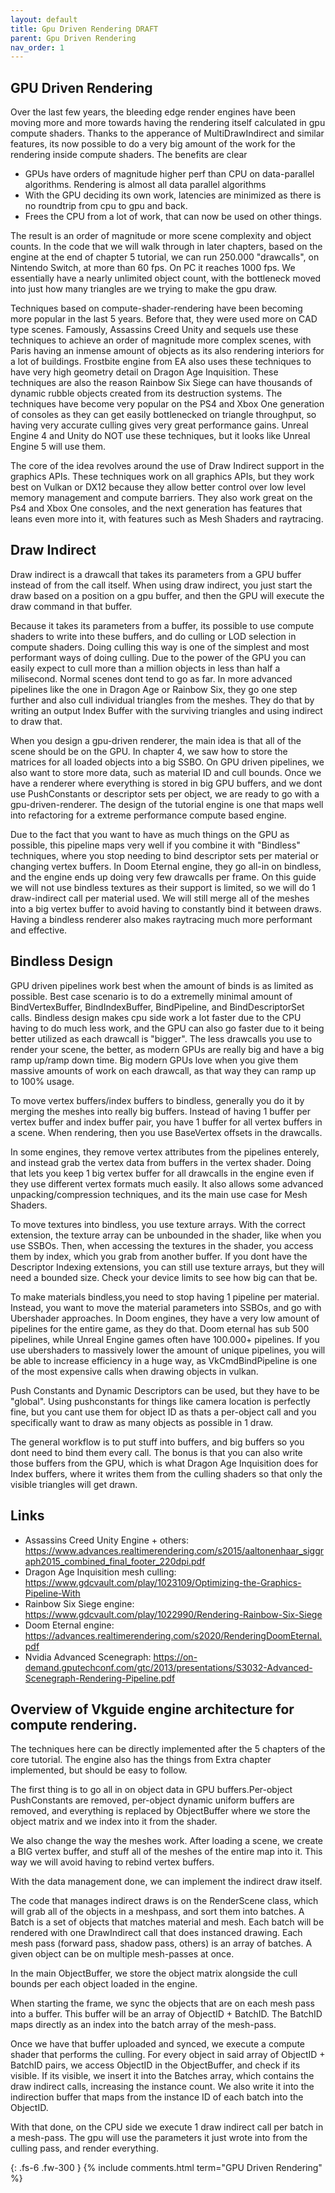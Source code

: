 ```yaml
---
layout: default
title: Gpu Driven Rendering DRAFT
parent: Gpu Driven Rendering
nav_order: 1
---
```


## GPU Driven Rendering

Over the last few years, the bleeding edge render engines have been moving more and more towards having the rendering itself calculated in gpu compute shaders.
Thanks to the apperance of MultiDrawIndirect and similar features, its now possible to do a very big amount of the work for the rendering inside compute shaders. The benefits are clear

* GPUs have orders of magnitude higher perf than CPU on data-parallel algorithms. Rendering is almost all data parallel algorithms
* With the GPU deciding its own work, latencies are minimized as there is no roundtrip from cpu to gpu and back.
* Frees the CPU from a lot of work, that can now be used on other things.

The result is an order of magnitude or more scene complexity and object counts. In the code that we will walk through in later chapters, based on the engine at the end of chapter 5 tutorial, we can run 250.000 "drawcalls", on Nintendo Switch, at more than 60 fps. On PC it reaches 1000 fps. We essentially have a nearly unlimited object count, with the bottleneck moved into just how many triangles are we trying to make the gpu draw.

Techniques based on compute-shader-rendering have been becoming more popular in the last 5 years. Before that, they were used more on CAD type scenes.  Famously, Assassins Creed Unity and sequels use these techniques to achieve an order of magnitude more complex scenes, with Paris having an inmense amount of objects as its also rendering interiors for a lot of buildings. Frostbite engine from EA also uses these techniques to have very high geometry detail on Dragon Age Inquisition. These techniques are also the reason Rainbow Six Siege can have  thousands of dynamic rubble objects created from its destruction systems. The techniques have become very popular on the PS4 and Xbox One generation of consoles as they can get easily bottlenecked on triangle throughput, so having very accurate culling gives very great performance gains. Unreal Engine 4 and Unity do NOT use these techniques, but it looks like Unreal Engine 5 will use them.

The core of the idea revolves around the use of Draw Indirect support in the graphics APIs. These techniques work on all graphics APIs, but they work best on Vulkan or DX12 because they allow better control over low level memory management and compute barriers. They also work great on the Ps4 and Xbox One consoles, and the next generation has features that leans even more into it, with features such as Mesh Shaders and raytracing.

## Draw Indirect

Draw indirect is a drawcall that takes its parameters from a GPU buffer instead of from the call itself. When using draw indirect, you just start the draw based on a position on a gpu buffer, and then the GPU will execute the draw command in that buffer. 

Because it takes its parameters from a buffer, its possible to use compute shaders to write into these buffers, and do culling or LOD selection in compute shaders. Doing culling this way is one of the simplest and most performant ways of doing culling. Due to the power of the GPU you can easily expect to cull more than a million objects in less than half a milisecond. Normal scenes dont tend to go as far. In more advanced pipelines like the one in Dragon Age or Rainbow Six, they go one step further and also cull individual triangles from the meshes. They do that by writing an output Index Buffer with the surviving triangles and using indirect to draw that.

When you design a gpu-driven renderer, the main idea is that all of the scene should be on the GPU. In chapter 4, we saw how to store the matrices for all loaded objects into a big SSBO. On GPU driven pipelines, we also want to store more data, such as material ID and cull bounds. Once we have a renderer where everything is stored in big GPU buffers, and we dont use PushConstants or descriptor sets per object, we are ready to go with a gpu-driven-renderer. The design of the tutorial engine is one that maps well into refactoring for a extreme performance compute based engine.

Due to the fact that you want to have as much things on the GPU as possible, this pipeline maps very well if you combine it with "Bindless" techniques, where you stop needing to bind descriptor sets per material or changing vertex buffers. In Doom Eternal engine, they go all-in on bindless, and the engine ends up doing very few drawcalls per frame. On this guide we will not use bindless textures as their support is limited, so we will do 1 draw-indirect call per material used. We will still merge all of the meshes into a big vertex buffer to avoid having to constantly bind it between draws. Having a bindless renderer also makes raytracing much more performant and effective. 

## Bindless Design

GPU driven pipelines work best when the amount of binds is as limited as possible. Best case scenario is to do a extremelly minimal amount of BindVertexBuffer, BindIndexBuffer, BindPipeline, and BindDescriptorSet calls. Bindless design makes cpu side work a lot faster due to the CPU having to do much less work, and the GPU can also go faster due to it being better utilized as each drawcall is "bigger". The less drawcalls you use to render your scene, the better, as modern GPUs are really big and have a big ramp up/ramp down time. Big modern GPUs love when you give them massive amounts of work on each drawcall, as that way they can ramp up to 100% usage.

To move vertex buffers/index buffers to bindless, generally you do it by merging the meshes into really big buffers. Instead of having 1 buffer per vertex buffer and index buffer pair, you have 1 buffer for all vertex buffers in a scene. When rendering, then you use BaseVertex offsets in the drawcalls.

In some engines, they remove vertex attributes from the pipelines enterely, and instead grab the vertex data from buffers in the vertex shader. Doing that lets you keep 1 big vertex buffer for all drawcalls in the engine even if they use different vertex formats much easily. It also allows some advanced unpacking/compression techniques, and its the main use case for Mesh Shaders.

To move textures into bindless, you use texture arrays. With the correct extension, the texture array can be unbounded in the shader, like when you use SSBOs. Then, when accessing the textures in the shader, you access them by index, which you grab from another buffer. If you dont have the Descriptor Indexing extensions, you can still use texture arrays, but they will need a bounded size. Check your device limits to see how big can that be.

To make materials bindless,you need to stop having 1 pipeline per material. Instead, you want to move the material parameters into SSBOs, and go with Ubershader approaches. In Doom engines, they have a very low amount of pipelines for the entire game, as they do that. Doom eternal has sub 500 pipelines, while Unreal Engine games often have 100.000+ pipelines. If you use ubershaders to massively lower the amount of unique pipelines, you will be able to increase efficiency in a huge way, as VkCmdBindPipeline is one of the most expensive calls when drawing objects in vulkan.

Push Constants and Dynamic Descriptors can be used, but they have to be "global". Using pushconstants for things like camera location is perfectly fine, but you cant use them for object ID as thats a per-object call and you specifically want to draw as many objects as possible in 1 draw.

The general workflow is to put stuff into buffers, and big buffers so you dont need to bind them every call. The bonus is that you can also write those buffers from the GPU, which is what Dragon Age Inquisition does for Index buffers, where it writes them from the culling shaders so that only the visible triangles will get drawn.


## Links 
* Assassins Creed Unity Engine + others: https://www.advances.realtimerendering.com/s2015/aaltonenhaar_siggraph2015_combined_final_footer_220dpi.pdf 
* Dragon Age Inquisition mesh culling: https://www.gdcvault.com/play/1023109/Optimizing-the-Graphics-Pipeline-With
* Rainbow Six Siege engine: https://www.gdcvault.com/play/1022990/Rendering-Rainbow-Six-Siege
* Doom Eternal engine: https://advances.realtimerendering.com/s2020/RenderingDoomEternal.pdf
* Nvidia Advanced Scenegraph: https://on-demand.gputechconf.com/gtc/2013/presentations/S3032-Advanced-Scenegraph-Rendering-Pipeline.pdf


## Overview of Vkguide engine architecture for compute rendering.
The techniques here can be directly implemented after the 5 chapters of the core tutorial. The engine also has the things from Extra chapter implemented, but should be easy to follow.

The first thing is to go all in on object data in GPU buffers.Per-object PushConstants are removed, per-object dynamic uniform buffers are removed, and everything is replaced by ObjectBuffer where we store the object matrix and we index into it from the shader. 

We also change the way the meshes work. After loading a scene, we create a BIG vertex buffer, and stuff all of the meshes of the entire map into it. This way we will avoid having to rebind vertex buffers.

With the data management done, we can implement the indirect draw itself. 

The code that manages indirect draws is on the RenderScene class, which will grab all of the objects in a meshpass, and sort them into batches. A Batch is a set of objects that matches material and mesh. Each batch will be rendered with one DrawIndirect call that does instanced drawing. Each mesh pass (forward pass, shadow pass, others) is an array of batches. A given object can be on multiple mesh-passes at once.

In the main ObjectBuffer, we store the object matrix alongside the cull bounds per each object loaded in the engine. 

When starting the frame, we sync the objects that are on each mesh pass into a buffer. This buffer will be an array of ObjectID + BatchID. The BatchID maps directly as an index into the batch array of the mesh-pass.

Once we have that buffer uploaded and synced, we execute a compute shader that performs the culling.
For every object in said array of ObjectID + BatchID pairs, we access ObjectID in the ObjectBuffer, and check if its visible.
If its visible, we insert it into the Batches array, which contains the draw indirect calls, increasing the instance count. We also write it into the indirection buffer that maps from the instance ID of each batch into the ObjectID.

With that done, on the CPU side we execute 1 draw indirect call per batch in a mesh-pass. The gpu will use the parameters it just wrote into from the culling pass, and render everything.


{: .fs-6 .fw-300 }
{% include comments.html term="GPU Driven Rendering" %}